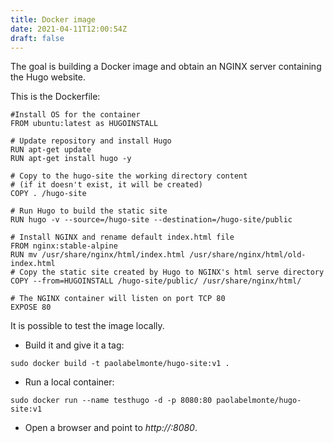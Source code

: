```yaml
---
title: Docker image
date: 2021-04-11T12:00:54Z
draft: false
---
```

The goal is building a Docker image and obtain an NGINX server containing the Hugo website.

This is the Dockerfile: 

```
#Install OS for the container 
FROM ubuntu:latest as HUGOINSTALL

# Update repository and install Hugo
RUN apt-get update
RUN apt-get install hugo -y

# Copy to the hugo-site the working directory content
# (if it doesn't exist, it will be created)
COPY . /hugo-site

# Run Hugo to build the static site
RUN hugo -v --source=/hugo-site --destination=/hugo-site/public

# Install NGINX and rename default index.html file
FROM nginx:stable-alpine
RUN mv /usr/share/nginx/html/index.html /usr/share/nginx/html/old-index.html
# Copy the static site created by Hugo to NGINX's html serve directory
COPY --from=HUGOINSTALL /hugo-site/public/ /usr/share/nginx/html/

# The NGINX container will listen on port TCP 80
EXPOSE 80

```

It is possible to test the image locally.

- Build it and give it a tag:

```
sudo docker build -t paolabelmonte/hugo-site:v1 .
```

- Run a local container:

```
sudo docker run --name testhugo -d -p 8080:80 paolabelmonte/hugo-site:v1
```

- Open a browser and point to *http://<myhostname>:8080*.